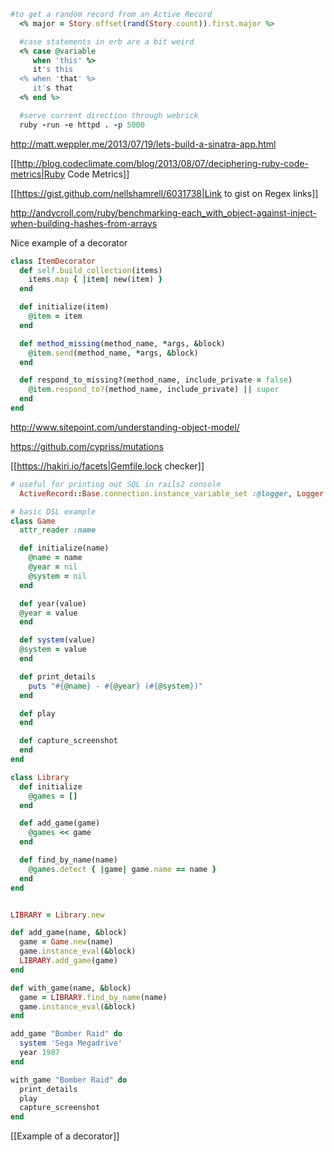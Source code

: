 ```ruby
#to get a random record from an Active Record
  <% major = Story.offset(rand(Story.count)).first.major %>
```


```ruby
  #case statements in erb are a bit weird
  <% case @variable
     when 'this' %>
     it's this
  <% when 'that' %>
     it's that
  <% end %>
```

```ruby
  #serve current direction through webrick
  ruby -run -e httpd . -p 5000
```
 http://matt.weppler.me/2013/07/19/lets-build-a-sinatra-app.html

 [[http://blog.codeclimate.com/blog/2013/08/07/deciphering-ruby-code-metrics|Ruby Code Metrics]]

[[https://gist.github.com/nellshamrell/6031738|Link to gist on Regex links]]

http://andycroll.com/ruby/benchmarking-each_with_object-against-inject-when-building-hashes-from-arrays

Nice example of a decorator
```ruby
class ItemDecorator
  def self.build_collection(items)
    items.map { |item| new(item) }
  end

  def initialize(item)
    @item = item
  end

  def method_missing(method_name, *args, &block)
    @item.send(method_name, *args, &block)
  end

  def respond_to_missing?(method_name, include_private = false)
    @item.respond_to?(method_name, include_private) || super
  end
end
```
http://www.sitepoint.com/understanding-object-model/

https://github.com/cypriss/mutations

[[https://hakiri.io/facets|Gemfile.lock checker]]


```ruby
# useful for printing out SQL in rails2 console
  ActiveRecord::Base.connection.instance_variable_set :@logger, Logger.new(STDOUT)
```

```ruby
# basic DSL example
class Game
  attr_reader :name

  def initialize(name)
    @name = name
    @year = nil
    @system = nil
  end

  def year(value)
  @year = value
  end

  def system(value)
  @system = value
  end

  def print_details
    puts "#{@name} - #{@year} (#{@system})"
  end

  def play
  end

  def capture_screenshot
  end
end

class Library
  def initialize
    @games = []
  end

  def add_game(game)
    @games << game
  end

  def find_by_name(name)
    @games.detect { |game| game.name == name }
  end
end


LIBRARY = Library.new

def add_game(name, &block)
  game = Game.new(name)
  game.instance_eval(&block)
  LIBRARY.add_game(game)
end

def with_game(name, &block)
  game = LIBRARY.find_by_name(name)
  game.instance_eval(&block)
end

add_game "Bomber Raid" do
  system 'Sega Megadrive'
  year 1987
end

with_game "Bomber Raid" do
  print_details
  play
  capture_screenshot
end
```

[[Example of a decorator]]
